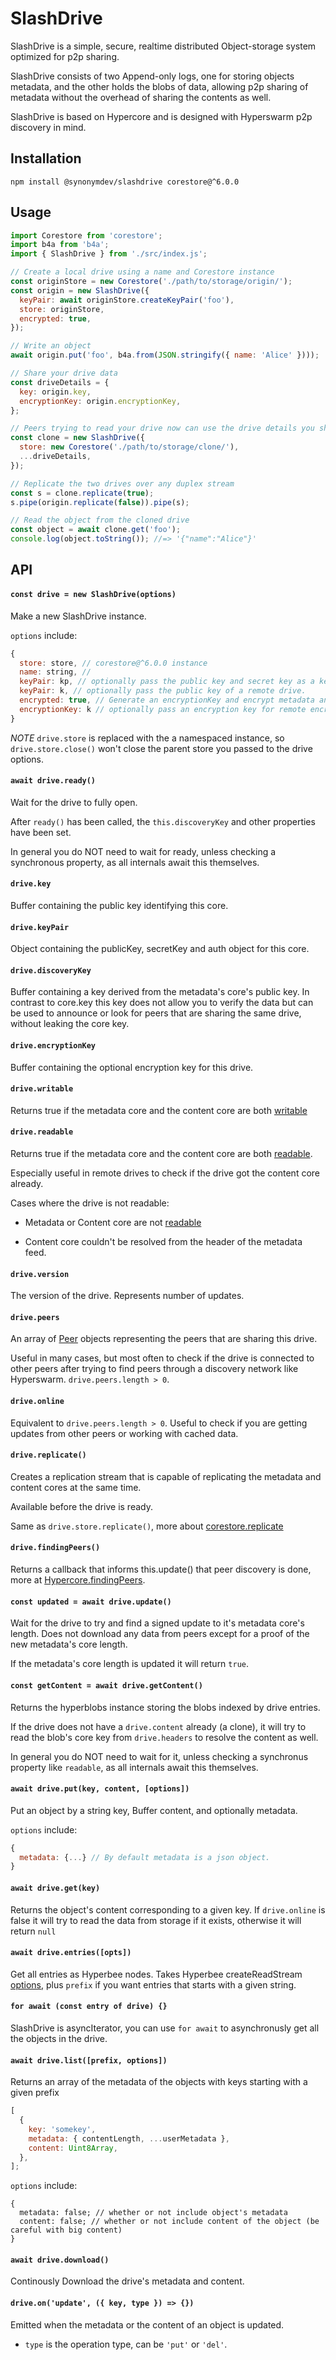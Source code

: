 # SlashDrive

SlashDrive is a simple, secure, realtime distributed Object-storage system optimized for p2p sharing.

SlashDrive consists of two Append-only logs, one for storing objects metadata, and the other holds the blobs of data, allowing p2p sharing of metadata without the overhead of sharing the contents as well.

SlashDrive is based on Hypercore and is designed with Hyperswarm p2p discovery in mind.

## Installation

```
npm install @synonymdev/slashdrive corestore@^6.0.0
```

## Usage

```js
import Corestore from 'corestore';
import b4a from 'b4a';
import { SlashDrive } from './src/index.js';

// Create a local drive using a name and Corestore instance
const originStore = new Corestore('./path/to/storage/origin/');
const origin = new SlashDrive({
  keyPair: await originStore.createKeyPair('foo'),
  store: originStore,
  encrypted: true,
});

// Write an object
await origin.put('foo', b4a.from(JSON.stringify({ name: 'Alice' })));

// Share your drive data
const driveDetails = {
  key: origin.key,
  encryptionKey: origin.encryptionKey,
};

// Peers trying to read your drive now can use the drive details you shared with them
const clone = new SlashDrive({
  store: new Corestore('./path/to/storage/clone/'),
  ...driveDetails,
});

// Replicate the two drives over any duplex stream
const s = clone.replicate(true);
s.pipe(origin.replicate(false)).pipe(s);

// Read the object from the cloned drive
const object = await clone.get('foo');
console.log(object.toString()); //=> '{"name":"Alice"}'
```

## API

#### `const drive = new SlashDrive(options)`

Make a new SlashDrive instance.

`options` include:

```js
{
  store: store, // corestore@^6.0.0 instance
  name: string, //
  keyPair: kp, // optionally pass the public key and secret key as a key pair
  keyPair: k, // optionally pass the public key of a remote drive.
  encrypted: true, // Generate an encryptionKey and encrypt metadata and content cores with it
  encryptionKey: k // optionally pass an encryption key for remote encrypted drives, if it is a writable drive, this will be ignored.
}
```

_NOTE_ `drive.store` is replaced with the a namespaced instance, so `drive.store.close()` won't close the parent store you passed to the drive options.

#### `await drive.ready()`

Wait for the drive to fully open.

After `ready()` has been called, the `this.discoveryKey` and other properties have been set.

In general you do NOT need to wait for ready, unless checking a synchronous property, as all internals await this themselves.

#### `drive.key`

Buffer containing the public key identifying this core.

#### `drive.keyPair`

Object containing the publicKey, secretKey and auth object for this core.

#### `drive.discoveryKey`

Buffer containing a key derived from the metadata's core's public key. In contrast to core.key this key does not allow you to verify the data but can be used to announce or look for peers that are sharing the same drive, without leaking the core key.

#### `drive.encryptionKey`

Buffer containing the optional encryption key for this drive.

#### `drive.writable`

Returns true if the metadata core and the content core are both [writable](https://github.com/hypercore-protocol/hypercore-next/#corewritable)

#### `drive.readable`

Returns true if the metadata core and the content core are both [readable](https://github.com/hypercore-protocol/hypercore-next/#corereadable).

Especially useful in remote drives to check if the drive got the content core already.

Cases where the drive is not readable:

- Metadata or Content core are not [readable](https://github.com/hypercore-protocol/hypercore-next#corereadable)

- Content core couldn't be resolved from the header of the metadata feed.

#### `drive.version`

The version of the drive. Represents number of updates.

#### `drive.peers`

An array of [Peer](https://github.com/hypercore-protocol/hypercore-next/blob/master/lib/replicator.js#L239) objects representing the peers that are sharing this drive.

Useful in many cases, but most often to check if the drive is connected to other peers after trying to find peers through a discovery network like Hyperswarm. `drive.peers.length > 0`.

#### `drive.online`

Equivalent to `drive.peers.length > 0`. Useful to check if you are getting updates from other peers or working with cached data.

#### `drive.replicate()`

Creates a replication stream that is capable of replicating the metadata and content cores at the same time.

Available before the drive is ready.

Same as `drive.store.replicate()`, more about [corestore.replicate](https://github.com/hypercore-protocol/corestore-next#const-stream--storereplicateopts)

#### `drive.findingPeers()`

Returns a callback that informs this.update() that peer discovery is done, more at [Hypercore.findingPeers](https://github.com/hypercore-protocol/hypercore-next/#const-done--corefindingpeers).

#### `const updated = await drive.update()`

Wait for the drive to try and find a signed update to it's metadata core's length. Does not download any data from peers except for a proof of the new metadata's core length.

If the metadata's core length is updated it will return `true`.

#### `const getContent = await drive.getContent()`

Returns the hyperblobs instance storing the blobs indexed by drive entries.

If the drive does not have a `drive.content` already (a clone), it will try to read the blob's core key from `drive.headers` to resolve the content as well.

In general you do NOT need to wait for it, unless checking a synchronus property like `readable`, as all internals await this themselves.

#### `await drive.put(key, content, [options])`

Put an object by a string key, Buffer content, and optionally metadata.

`options` include:

```js
{
  metadata: {...} // By default metadata is a json object.
}
```

#### `await drive.get(key)`

Returns the object's content corresponding to a given key. If `drive.online` is false it will try to read the data from storage if it exists, otherwise it will return `null`

#### `await drive.entries([opts])`

Get all entries as Hyperbee nodes. Takes Hyperbee createReadStream [options](https://github.com/hypercore-protocol/hyperbee#stream--dbcreatereadstreamoptions), plus `prefix` if you want entries that starts with a given string.

#### `for await (const entry of drive) {}`

SlashDrive is asyncIterator, you can use `for await` to asynchronusly get all the objects in the drive.

#### `await drive.list([prefix, options])`

Returns an array of the metadata of the objects with keys starting with a given prefix

```js
[
  {
    key: 'somekey',
    metadata: { contentLength, ...userMetadata },
    content: Uint8Array,
  },
];
```

`options` include:

```
{
  metadata: false; // whether or not include object's metadata
  content: false; // whether or not include content of the object (be careful with big content)
}
```

#### `await drive.download()`

Continously Download the drive's metadata and content.

#### `drive.on('update', ({ key, type }) => {})`

Emitted when the metadata or the content of an object is updated.

- `type` is the operation type, can be `'put'` or `'del'`.
